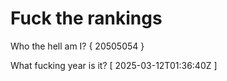 # Fuck the rankings

Who the hell am I?
{ 20505054 }

What fucking year is it?
[ 2025-03-12T01:36:40Z ]

